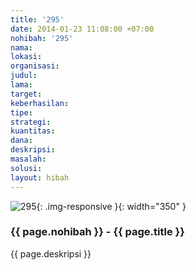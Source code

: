 ```yaml
---
title: '295'
date: 2014-01-23 11:08:00 +07:00
nohibah: '295'
nama: 
lokasi: 
organisasi: 
judul: 
lama: 
target: 
keberhasilan: 
tipe: 
strategi: 
kuantitas: 
dana: 
deskripsi: 
masalah: 
solusi: 
layout: hibah
---
```


![295](/static/img/hibahcms/295.png){: .img-responsive }{: width="350" }

### {{ page.nohibah }} - {{ page.title }}

{{ page.deskripsi }}

